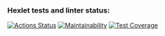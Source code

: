 ### Hexlet tests and linter status:
[![Actions Status](https://github.com/ldmt/frontend-project-lvl2/workflows/hexlet-check/badge.svg)](https://github.com/ldmt/frontend-project-lvl2/actions)
[![Maintainability](https://api.codeclimate.com/v1/badges/1fd80f0b5dbfefbee7e6/maintainability)](https://codeclimate.com/github/ldmt/frontend-project-lvl2/maintainability)
[![Test Coverage](https://api.codeclimate.com/v1/badges/1fd80f0b5dbfefbee7e6/test_coverage)](https://codeclimate.com/github/ldmt/frontend-project-lvl2/test_coverage)